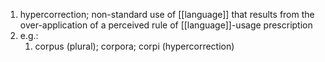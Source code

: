 1. hypercorrection; non-standard use of [[language]] that results from the over-application of a perceived rule of [[language]]-usage prescription
2. e.g.:
	1. corpus (plural); corpora; corpi (hypercorrection)